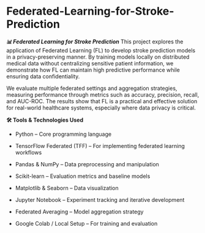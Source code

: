 # Federated-Learning-for-Stroke-Prediction
***📊 Federated Learning for Stroke Prediction***
This project explores the application of Federated Learning (FL) to develop stroke prediction models in a privacy-preserving manner. By training models locally on distributed medical data without centralizing sensitive patient information, we demonstrate how FL can maintain high predictive performance while ensuring data confidentiality.

We evaluate multiple federated settings and aggregation strategies, measuring performance through metrics such as accuracy, precision, recall, and AUC-ROC. The results show that FL is a practical and effective solution for real-world healthcare systems, especially where data privacy is critical.

**🛠 Tools & Technologies Used**
- Python – Core programming language

- TensorFlow Federated (TFF) – For implementing federated learning workflows

- Pandas & NumPy – Data preprocessing and manipulation

- Scikit-learn – Evaluation metrics and baseline models

- Matplotlib & Seaborn – Data visualization

- Jupyter Notebook – Experiment tracking and iterative development

- Federated Averaging – Model aggregation strategy

- Google Colab / Local Setup – For training and evaluation
